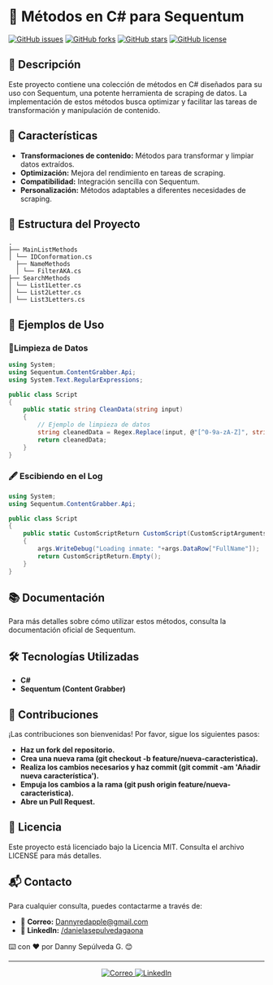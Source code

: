 # 📂 Métodos en C# para Sequentum

[![GitHub issues](https://img.shields.io/github/issues/Dannyredapple/CSharpMethods)](https://github.com/Dannyredapple/CSharpMethods/issues)
[![GitHub forks](https://img.shields.io/github/forks/Dannyredapple/CSharpMethods)](https://github.com/Dannyredapple/CSharpMethods/network)
[![GitHub stars](https://img.shields.io/github/stars/Dannyredapple/CSharpMethods)](https://github.com/Dannyredapple/CSharpMethods/stargazers)
[![GitHub license](https://img.shields.io/github/license/Dannyredapple/CSharpMethods)](https://github.com/Dannyredapple/CSharpMethods/blob/main/LICENSE)

## 🌟 Descripción

Este proyecto contiene una colección de métodos en C# diseñados para su uso con Sequentum, una potente herramienta de scraping de datos. La implementación de estos métodos busca optimizar y facilitar las tareas de transformación y manipulación de contenido.

## 🚀 Características

- **Transformaciones de contenido:** Métodos para transformar y limpiar datos extraídos.
- **Optimización:** Mejora del rendimiento en tareas de scraping.
- **Compatibilidad:** Integración sencilla con Sequentum.
- **Personalización:** Métodos adaptables a diferentes necesidades de scraping.

## 📂 Estructura del Proyecto

```plaintext
.
├── MainListMethods
│ └── IDConformation.cs
  ├── NameMethods
  │ └── FilterAKA.cs
├── SearchMethods
│ └── List1Letter.cs
│ └── List2Letter.cs
│ └── List3Letters.cs
```
## 📜 Ejemplos de Uso

### 🧼Limpieza de Datos

```csharp
using System;
using Sequentum.ContentGrabber.Api;
using System.Text.RegularExpressions;

public class Script
{
    public static string CleanData(string input)
    {
        // Ejemplo de limpieza de datos
        string cleanedData = Regex.Replace(input, @"[^0-9a-zA-Z]", string.Empty);
        return cleanedData;
    }
}

```
### 🖋 Escibiendo en el Log

```csharp
using System;
using Sequentum.ContentGrabber.Api;

public class Script
{
	public static CustomScriptReturn CustomScript(CustomScriptArguments args)
	{
		args.WriteDebug("Loading inmate: "+args.DataRow["FullName"]);
		return CustomScriptReturn.Empty();
	}
}
```
## 📚 Documentación
Para más detalles sobre cómo utilizar estos métodos, consulta la documentación oficial de Sequentum.

## 🛠️ Tecnologías Utilizadas
- **C#**
- **Sequentum (Content Grabber)**

## 🤝 Contribuciones
¡Las contribuciones son bienvenidas! Por favor, sigue los siguientes pasos:

- **Haz un fork del repositorio.**
- **Crea una nueva rama (git checkout -b feature/nueva-caracteristica).**
- **Realiza los cambios necesarios y haz commit (git commit -am 'Añadir nueva característica').**
- **Empuja los cambios a la rama (git push origin feature/nueva-caracteristica).**
- **Abre un Pull Request.**

## 📝 Licencia
Este proyecto está licenciado bajo la Licencia MIT. Consulta el archivo LICENSE para más detalles.

## 📬 Contacto

Para cualquier consulta, puedes contactarme a través de:

- 📧 **Correo:** [Dannyredapple@gmail.com](Dannyredapple@gmail.com)
- 💼 **LinkedIn:** [/danielasepulvedagaona](https://www.linkedin.com/in/danielasepulvedagaona/)

⌨️ con ❤️ por Danny Sepúlveda G. 😊

---
<p align="center">
  <a href="Dannyredapple@gmail.com">
    <img src="https://img.shields.io/badge/Email-D14836?style=for-the-badge&logo=gmail&logoColor=white" alt="Correo">
  </a>
  <a href="https://www.linkedin.com/in/danielasepulvedagaona/">
    <img src="https://img.shields.io/badge/LinkedIn-0A66C2?style=for-the-badge&logo=linkedin&logoColor=white" alt="LinkedIn">
  </a>

</p>

